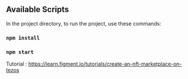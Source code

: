 ## Available Scripts

In the project directory, to run the project, use these commands:

### `npm install`

### `npm start`


Tutorial : https://learn.figment.io/tutorials/create-an-nft-marketplace-on-tezos
